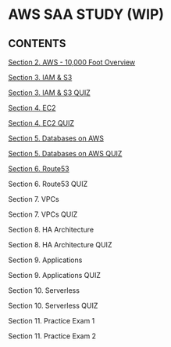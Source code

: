 # AWS SAA STUDY (WIP)

## CONTENTS
[Section 2. AWS - 10,000 Foot Overview](./sec2.md)

[Section 3. IAM & S3](./sec3.md)

[Section 3. IAM & S3 QUIZ](./sec3_quiz.md)

[Section 4. EC2](./sec4.md)

[Section 4. EC2 QUIZ](./sec4_quiz.md)

[Section 5. Databases on AWS](./sec5.md)

[Section 5. Databases on AWS QUIZ](./sec5_quiz.md)

[Section 6. Route53](./sec6.md)

Section 6. Route53 QUIZ

Section 7. VPCs

Section 7. VPCs QUIZ

Section 8. HA Architecture

Section 8. HA Architecture QUIZ

Section 9. Applications

Section 9. Applications QUIZ

Section 10. Serverless

Section 10. Serverless QUIZ

Section 11. Practice Exam 1

Section 11. Practice Exam 2
